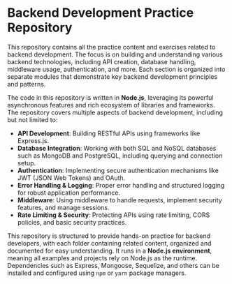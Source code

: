
# Backend Development Practice Repository

This repository contains all the practice content and exercises related to backend development. The focus is on building and understanding various backend technologies, including API creation, database handling, middleware usage, authentication, and more. Each section is organized into separate modules that demonstrate key backend development principles and patterns.

The code in this repository is written in **Node.js**, leveraging its powerful asynchronous features and rich ecosystem of libraries and frameworks. The repository covers multiple aspects of backend development, including but not limited to:

- **API Development**: Building RESTful APIs using frameworks like Express.js.
- **Database Integration**: Working with both SQL and NoSQL databases such as MongoDB and PostgreSQL, including querying and connection setup.
- **Authentication**: Implementing secure authentication mechanisms like JWT (JSON Web Tokens) and OAuth.
- **Error Handling & Logging**: Proper error handling and structured logging for robust application performance.
- **Middleware**: Using middleware to handle requests, implement security features, and manage sessions.
- **Rate Limiting & Security**: Protecting APIs using rate limiting, CORS policies, and basic security practices.

This repository is structured to provide hands-on practice for backend developers, with each folder containing related content, organized and documented for easy understanding. It runs in a **Node.js environment**, meaning all examples and projects rely on Node.js as the runtime. Dependencies such as Express, Mongoose, Sequelize, and others can be installed and configured using `npm` or `yarn` package managers.
